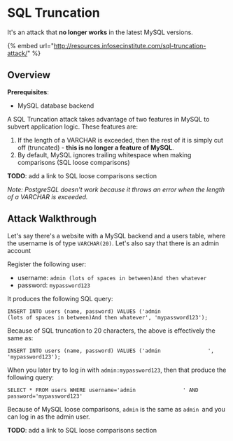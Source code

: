 # SQL Truncation

It's an attack that **no longer works** in the latest MySQL versions.

{% embed url="http://resources.infosecinstitute.com/sql-truncation-attack/" %}

## Overview

**Prerequisites**:

* MySQL database backend

A SQL Truncation attack takes advantage of two features in MySQL to subvert application logic. These features are:

1. If the length of a VARCHAR is exceeded, then the rest of it is simply cut off (truncated) - **this is no longer a feature of MySQL**.
2. By default, MySQL ignores trailing whitespace when making comparisons (SQL loose comparisons)

**TODO**: add a link to SQL loose comparisons section

_Note: PostgreSQL doesn't work because it throws an error when the length of a VARCHAR is exceeded._

## Attack Walkthrough

Let's say there's a website with a MySQL backend and a users table, where the username is of type `VARCHAR(20)`. Let's also say that there is an admin account

Register the following user:

* username: `admin (lots of spaces in between)And then whatever`
* password: `mypassword123`

It produces the following SQL query:

```
INSERT INTO users (name, password) VALUES ('admin                         (lots of spaces in between)And then whatever', 'mypassword123');
```

Because of SQL truncation to 20 characters, the above is effectively the same as:

```
INSERT INTO users (name, password) VALUES ('admin               ', 'mypassword123');
```

When you later try to log in with `admin:mypassword123`, then that produce the following query:

```
SELECT * FROM users WHERE username='admin               ' AND password='mypassword123' 
```

Because of MySQL loose comparisons, `admin` is the same as `admin `and you can log in as the admin user.

**TODO**: add a link to SQL loose comparisons section
